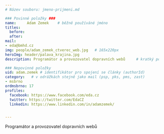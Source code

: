 ```yaml
---
# Název souboru: jmeno-prijmeni.md

### Povinné položky ###
name:     Adam Zemek  	# běžně používáné jméno
titles:
  before: 
  after:
mail:
- eda@bmhd.cz
img: people/adam_zemek_ctverec_web.jpg   # 165x220px
heroImg: header/palava_krajina.jpg
description: Programátor a provozovatel dopravních webů 	# kratký popis, max 160 znaků

### Nepovinné položky
uid: adam.zemek # identifikátor pro spojení se články (authorId)
category: 	# v odrážkách stejně jako mail (psp, pks, pms, zast)
- msbrno
ordmsbrno: 17
profiles:
  facebook: https://www.facebook.com/eda.cz
  twitter: https://twitter.com/EdaCZ
  linkedin: https://www.linkedin.com/in/adamzemek/


---
```


Programátor a provozovatel dopravních webů
